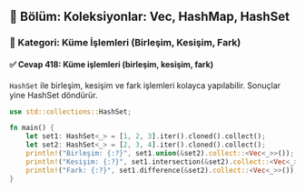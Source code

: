 ## 📘 Bölüm: Koleksiyonlar: Vec, HashMap, HashSet
### 🔹 Kategori: Küme İşlemleri (Birleşim, Kesişim, Fark)
#### ✅ Cevap 418: Küme işlemleri (birleşim, kesişim, fark)

`HashSet` ile birleşim, kesişim ve fark işlemleri kolayca yapılabilir. Sonuçlar yine HashSet döndürür.

```rust
use std::collections::HashSet;

fn main() {
    let set1: HashSet<_> = [1, 2, 3].iter().cloned().collect();
    let set2: HashSet<_> = [2, 3, 4].iter().cloned().collect();
    println!("Birleşim: {:?}", set1.union(&set2).collect::<Vec<_>>());
    println!("Kesişim: {:?}", set1.intersection(&set2).collect::<Vec<_>>());
    println!("Fark: {:?}", set1.difference(&set2).collect::<Vec<_>>());
}
```
